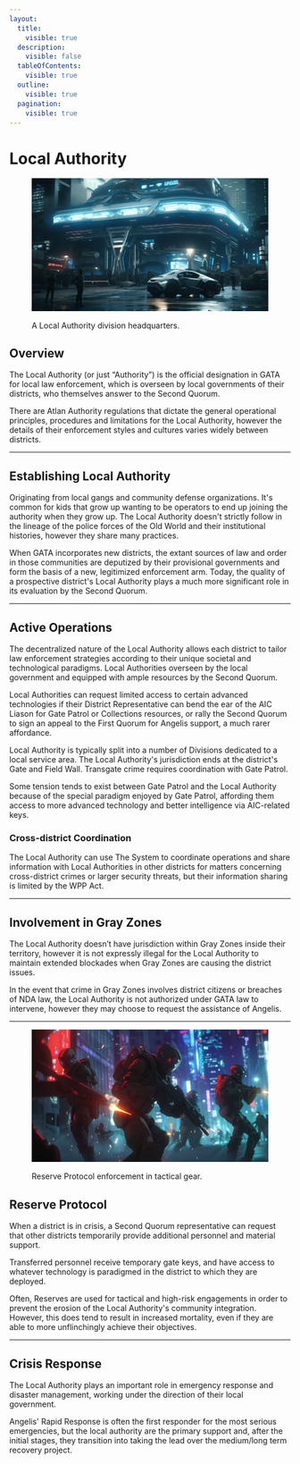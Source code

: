 ```yaml
---
layout:
  title:
    visible: true
  description:
    visible: false
  tableOfContents:
    visible: true
  outline:
    visible: true
  pagination:
    visible: true
---
```


# Local Authority

<figure><img src="../../../.gitbook/assets/authority.png" alt=""><figcaption><p>A Local Authority division headquarters.</p></figcaption></figure>

## Overview

The Local Authority (or just “Authority”) is the official designation in GATA for local law enforcement, which is overseen by local governments of their districts, who themselves answer to the Second Quorum.

There are Atlan Authority regulations that dictate the general operational principles, procedures and limitations for the Local Authority, however the details of their enforcement styles and cultures varies widely between districts.

***

## Establishing Local Authority

Originating from local gangs and community defense organizations. It's common for kids that grow up wanting to be operators to end up joining the authority when they grow up. The Local Authority doesn't strictly follow in the lineage of the police forces of the Old World and their institutional histories, however they share many practices.

When GATA incorporates new districts, the extant sources of law and order in those communities are deputized by their provisional governments and form the basis of a new, legitimized enforcement arm. Today, the quality of a prospective district's Local Authority plays a much more significant role in its evaluation by the Second Quorum.

***

## Active Operations

The decentralized nature of the Local Authority allows each district to tailor law enforcement strategies according to their unique societal and technological paradigms. Local Authorities overseen by the local government and equipped with ample resources by the Second Quorum.

Local Authorities can request limited access to certain advanced technologies if their District Representative can bend the ear of the AIC Liason for Gate Patrol or Collections resources, or rally the Second Quorum to sign an appeal to the First Quorum for Angelis support, a much rarer affordance.

Local Authority is typically split into a number of Divisions dedicated to a local service area. The Local Authority's jurisdiction ends at the district's Gate and Field Wall. Transgate crime requires coordination with Gate Patrol.&#x20;

Some tension tends to exist between Gate Patrol and the Local Authority because of the special paradigm enjoyed by Gate Patrol, affording them access to more advanced technology and better intelligence via AIC-related keys.

### Cross-district Coordination

The Local Authority can use The System to coordinate operations and share information with Local Authorities in other districts for matters concerning cross-district crimes or larger security threats, but their information sharing is limited by the WPP Act.

***

## Involvement in Gray Zones

The Local Authority doesn’t have jurisdiction within Gray Zones inside their territory, however it is not expressly illegal for the Local Authority to maintain extended blockades when Gray Zones are causing the district issues.

In the event that crime in Gray Zones involves district citizens or breaches of NDA law, the Local Authority is not authorized under GATA law to intervene, however they may choose to request the assistance of Angelis.

***

<figure><img src="../../../.gitbook/assets/localauthority-832nfd8.png" alt="" width="563"><figcaption><p>Reserve Protocol enforcement in tactical gear.</p></figcaption></figure>

## Reserve Protocol

When a district is in crisis, a Second Quorum representative can request that other districts temporarily provide additional personnel and material support.

Transferred personnel receive temporary gate keys, and have access to whatever technology is paradigmed in the district to which they are deployed.

Often, Reserves are used for tactical and high-risk engagements in order to prevent the erosion of the Local Authority's community integration. However, this does tend to result in increased mortality, even if they are able to more unflinchingly achieve their objectives.

***

## Crisis Response

The Local Authority plays an important role in emergency response and disaster management, working under the direction of their local government.

Angelis' Rapid Response is often the first responder for the most serious emergencies, but the local authority are the primary support and, after the initial stages, they transition into taking the lead over the medium/long term recovery project.
